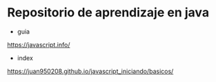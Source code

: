 # Repositorio de aprendizaje en java

* guia 

https://javascript.info/
* index 

https://juan950208.github.io/javascript_iniciando/basicos/
